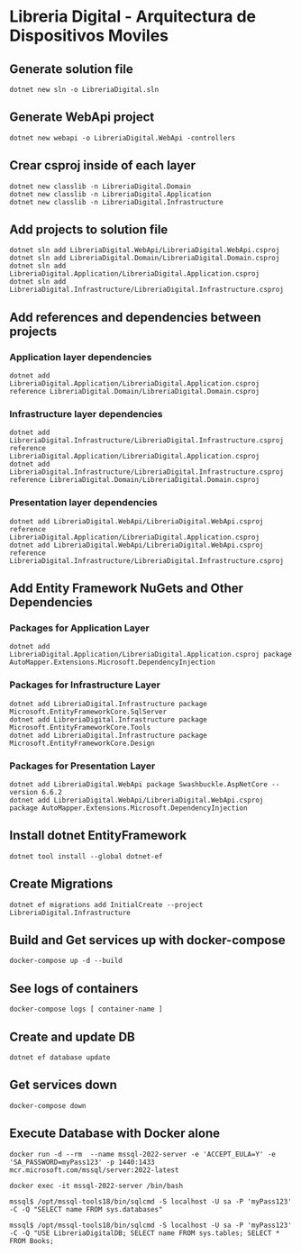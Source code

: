 # Libreria Digital - Arquitectura de Dispositivos Moviles

## Generate solution file

```
dotnet new sln -o LibreriaDigital.sln
```

## Generate WebApi project

```
dotnet new webapi -o LibreriaDigital.WebApi -controllers
```

## Crear csproj inside of each layer

```
dotnet new classlib -n LibreriaDigital.Domain
dotnet new classlib -n LibreriaDigital.Application
dotnet new classlib -n LibreriaDigital.Infrastructure
```

## Add projects to solution file

```
dotnet sln add LibreriaDigital.WebApi/LibreriaDigital.WebApi.csproj
dotnet sln add LibreriaDigital.Domain/LibreriaDigital.Domain.csproj
dotnet sln add LibreriaDigital.Application/LibreriaDigital.Application.csproj
dotnet sln add LibreriaDigital.Infrastructure/LibreriaDigital.Infrastructure.csproj
```

## Add references and dependencies between projects

### Application layer dependencies

```
dotnet add LibreriaDigital.Application/LibreriaDigital.Application.csproj reference LibreriaDigital.Domain/LibreriaDigital.Domain.csproj
```

### Infrastructure layer dependencies

```
dotnet add LibreriaDigital.Infrastructure/LibreriaDigital.Infrastructure.csproj reference LibreriaDigital.Application/LibreriaDigital.Application.csproj
dotnet add LibreriaDigital.Infrastructure/LibreriaDigital.Infrastructure.csproj reference LibreriaDigital.Domain/LibreriaDigital.Domain.csproj
```

### Presentation layer dependencies

```
dotnet add LibreriaDigital.WebApi/LibreriaDigital.WebApi.csproj reference LibreriaDigital.Application/LibreriaDigital.Application.csproj
dotnet add LibreriaDigital.WebApi/LibreriaDigital.WebApi.csproj reference LibreriaDigital.Infrastructure/LibreriaDigital.Infrastructure.csproj
```

## Add Entity Framework NuGets and Other Dependencies

### Packages for Application Layer

```
dotnet add LibreriaDigital.Application/LibreriaDigital.Application.csproj package AutoMapper.Extensions.Microsoft.DependencyInjection
```

### Packages for Infrastructure Layer

```
dotnet add LibreriaDigital.Infrastructure package Microsoft.EntityFrameworkCore.SqlServer
dotnet add LibreriaDigital.Infrastructure package Microsoft.EntityFrameworkCore.Tools
dotnet add LibreriaDigital.Infrastructure package Microsoft.EntityFrameworkCore.Design
```

### Packages for Presentation Layer

```
dotnet add LibreriaDigital.WebApi package Swashbuckle.AspNetCore --version 6.6.2
dotnet add LibreriaDigital.WebApi/LibreriaDigital.WebApi.csproj package AutoMapper.Extensions.Microsoft.DependencyInjection
```

## Install dotnet EntityFramework

```
dotnet tool install --global dotnet-ef
```

## Create Migrations

```
dotnet ef migrations add InitialCreate --project LibreriaDigital.Infrastructure
```

## Build and Get services up with docker-compose

```
docker-compose up -d --build
```

## See logs of containers

```
docker-compose logs [ container-name ]
```

## Create and update DB

```
dotnet ef database update
```

## Get services down

```
docker-compose down
```

## Execute Database with Docker alone

```
docker run -d --rm  --name mssql-2022-server -e 'ACCEPT_EULA=Y' -e 'SA_PASSWORD=myPass123' -p 1440:1433 mcr.microsoft.com/mssql/server:2022-latest

docker exec -it mssql-2022-server /bin/bash

mssql$ /opt/mssql-tools18/bin/sqlcmd -S localhost -U sa -P 'myPass123' -C -Q "SELECT name FROM sys.databases"

mssql$ /opt/mssql-tools18/bin/sqlcmd -S localhost -U sa -P 'myPass123' -C -Q "USE LibreriaDigitalDB; SELECT name FROM sys.tables; SELECT * FROM Books;
```
